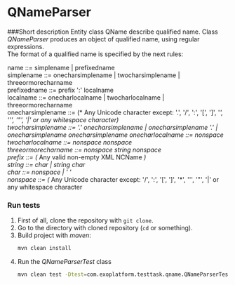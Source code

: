 # QNameParser
###Short description
Entity class QName describe qualified name.
Class _QNameParser_ produces an object of qualified name, using regular expressions.
<br>The format of a qualified name is specified by the next rules:

name                ::= simplename | prefixedname<br>
simplename          ::= onecharsimplename | twocharsimplename | threeormorecharname<br>
prefixedname        ::= prefix ':' localname<br>
localname           ::= onecharlocalname | twocharlocalname | threeormorecharname<br>
onecharsimplename   ::= (* Any Unicode character except: '.', '/', ':', '[', ']', '*', ''', '"', '|' or any whitespace character)                                                                                                     
twocharsimplename   ::= '.' onecharsimplename | onecharsimplename '.' | onecharsimplename onecharsimplename
onecharlocalname    ::= nonspace<br>
twocharlocalname    ::= nonspace nonspace<br>
threeormorecharname ::= nonspace string nonspace<br>
prefix              ::= (* Any valid non-empty XML NCName *)<br>
string              ::= char | string char<br>
char                ::= nonspace | ' '<br>
nonspace            ::= (* Any Unicode character except: '/', ':', '[', ']', '*', ''', '"', '|' or any whitespace character<br>

### Run tests
1) First of all, clone the repository with `git clone`.
1) Go to the directory with cloned repository (`cd` or something).
1) Build project with _maven_:
	```bash
	mvn clean install
	```
1) Run the _QNameParserTest_ class 
	```bash
	mvn clean test -Dtest=com.exoplatform.testtask.qname.QNameParserTest
	```